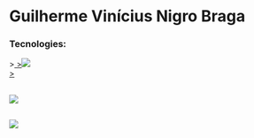 <h1>Guilherme Vinícius Nigro Braga</h1>

<h3>Tecnologies:</h3>
><a href="https://skillicons.dev">
 ><img src="https://skillicons.dev/icons?i=nodejs,ts,git,tailwind,react,nextjs,express,postgres,mongo,mysql,sequelize,prisma,py,opencv" /><br>
 ></a>

##
<a><img src="https://github-readme-stats-s0la1r3.vercel.app/api?username=guilhermevnbraga&show_icons=true&bg_color=121218&title_color=0CA&text_color=0B9"/></a>

##
<a><img src="https://readme-stats-cwvn.vercel.app/api/top-langs/?username=guilhermevnbraga&layout=compact&langs_count=10&hide=jupyter%20notebook&exclude_repo=FTP-Client-Server,Linked-Attributes-Implementation,DirectLinks-Update-Dirs&count-private=true&theme=gotham&border_color=47f0d7"></a>
